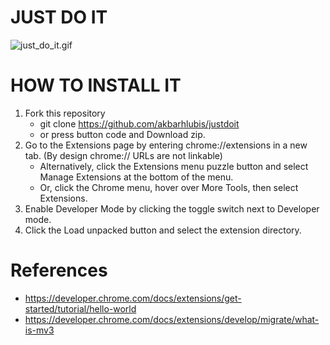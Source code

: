 # JUST DO IT

![just_do_it.gif](/images/just_do_it.gif)

# HOW TO INSTALL IT
1. Fork this repository
     - git clone https://github.com/akbarhlubis/justdoit
     - or press button code and Download zip. 
2. Go to the Extensions page by entering chrome://extensions in a new tab. (By design chrome:// URLs are not linkable)
     - Alternatively, click the Extensions menu puzzle button and select Manage Extensions at the bottom of the menu.
     - Or, click the Chrome menu, hover over More Tools, then select Extensions.
3. Enable Developer Mode by clicking the toggle switch next to Developer mode.
4.  Click the Load unpacked button and select the extension directory.

# References
- https://developer.chrome.com/docs/extensions/get-started/tutorial/hello-world
- https://developer.chrome.com/docs/extensions/develop/migrate/what-is-mv3